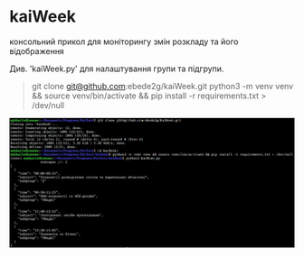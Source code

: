 # kaiWeek
консольний прикол для моніторингу змін розкладу та його відображення

Див. 'kaiWeek.py' для налаштування групи та підгрупи. 

> git clone git@github.com:ebede2g/kaiWeek.git
> python3 -m venv venv && source venv/bin/activate && pip install -r requirements.txt > /dev/null

![Alt text](./Screenshot_20250218_210921.png)
